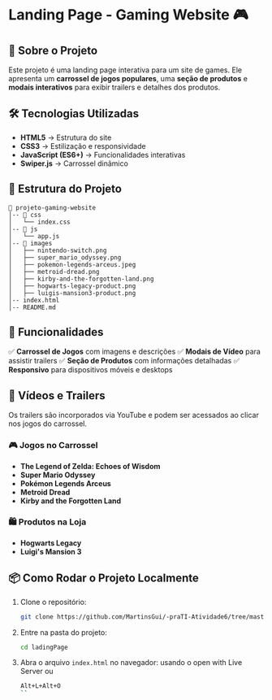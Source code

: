 # Landing Page - Gaming Website 🎮

## 📌 Sobre o Projeto
Este projeto é uma landing page interativa para um site de games. Ele apresenta um **carrossel de jogos populares**, uma **seção de produtos** e **modais interativos** para exibir trailers e detalhes dos produtos.

## 🛠️ Tecnologias Utilizadas
- **HTML5** → Estrutura do site
- **CSS3** → Estilização e responsividade
- **JavaScript (ES6+)** → Funcionalidades interativas
- **Swiper.js** → Carrossel dinâmico

## 📂 Estrutura do Projeto
```
📁 projeto-gaming-website
│-- 📁 css
│   └── index.css
│-- 📁 js
│   └── app.js
│-- 📁 images
│   ├── nintendo-switch.png
│   ├── super_mario_odyssey.png
│   ├── pokemon-legends-arceus.jpeg
│   ├── metroid-dread.png
│   ├── kirby-and-the-forgotten-land.png
│   ├── hogwarts-legacy-product.png
│   ├── luigis-mansion3-product.png
│-- index.html
│-- README.md
```

## 🚀 Funcionalidades
✅ **Carrossel de Jogos** com imagens e descrições
✅ **Modais de Vídeo** para assistir trailers
✅ **Seção de Produtos** com informações detalhadas
✅ **Responsivo** para dispositivos móveis e desktops

## 🎥 Vídeos e Trailers
Os trailers são incorporados via YouTube e podem ser acessados ao clicar nos jogos do carrossel.

### 🎮 Jogos no Carrossel
- **The Legend of Zelda: Echoes of Wisdom**
- **Super Mario Odyssey**
- **Pokémon Legends Arceus**
- **Metroid Dread**
- **Kirby and the Forgotten Land**

### 🛍️ Produtos na Loja
- **Hogwarts Legacy**
- **Luigi's Mansion 3**

## 📦 Como Rodar o Projeto Localmente
1. Clone o repositório:
   ```sh
   git clone https://github.com/MartinsGui/-praTI-Atividade6/tree/master
   ```
2. Entre na pasta do projeto:
   ```sh
   cd ladingPage
   ```
3. Abra o arquivo `index.html` no navegador:
   usando o open with Live Server ou
   ```sh
   Alt+L+Alt+O
   ``
   
